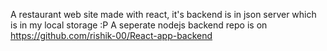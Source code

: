 A restaurant web site made with react, it's backend is in json server which is in my local storage :P 
A seperate nodejs backend repo is on https://github.com/rishik-00/React-app-backend
